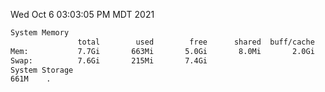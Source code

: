 Wed Oct  6 03:03:05 PM MDT 2021
```bash
System Memory
               total        used        free      shared  buff/cache   available
Mem:           7.7Gi       663Mi       5.0Gi       8.0Mi       2.0Gi       6.6Gi
Swap:          7.6Gi       215Mi       7.4Gi
System Storage
661M	.
```
